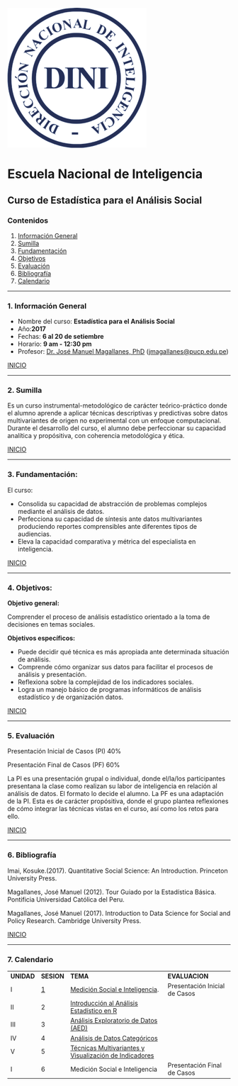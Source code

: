 ![Alt text](logo.png)

# Escuela Nacional de Inteligencia
## Curso de Estadística para el Análisis Social

<a id='beginning'></a>
### Contenidos
1. [Información General](#part1) 
2. [Sumilla](#part2) 
3. [Fundamentación](#part3) 
4. [Objetivos](#part4)  
5. [Evaluación](#part5)
6. [Bibliografía](#part6)
7. [Calendario](#part7)

____
<a id='part1'></a>
### 1. Información General


* Nombre del curso: **Estadística para el Análisis Social**
* Año:**2017**
* Fechas: **6 al 20 de setiembre**
* Horario: **9 am - 12:30 pm**
* Profesor:  <a href="http://www.pucp.edu.pe/profesor/jose-manuel-magallanes/" target="_blank">Dr. José Manuel Magallanes, PhD</a> ([jmagallanes@pucp.edu.pe](mailto:jmagallanes@pucp.edu.pe))

[INICIO](#beginning)


____
<a id='part2'></a>

### 2. Sumilla

Es un curso instrumental-metodológico de carácter teórico-práctico donde el alumno aprende a aplicar técnicas descriptivas y predictivas sobre datos multivariantes de origen no experimental con un enfoque computacional. Durante el desarrollo del curso, el alumno debe perfeccionar su capacidad analítica y propósitiva, con coherencia metodológica y ética.


[INICIO](#beginning)
____

<a id='part3'></a>

### 3. Fundamentación:

 
El curso:

* Consolida su capacidad de abstracción de problemas complejos mediante el análisis de datos.
* Perfecciona su capacidad de síntesis ante datos multivariantes produciendo reportes comprensibles ante diferentes tipos de audiencias.
* Eleva la capacidad comparativa y métrica del especialista en inteligencia.


[INICIO](#beginning)
____
<a id='part4'></a>

### 4. Objetivos:

**Objetivo general:**

Comprender el proceso de análisis estadístico orientado a la toma de decisiones en temas sociales.

**Objetivos específicos:**

* Puede decidir qué técnica es más apropiada ante determinada situación de análisis.
* Comprende cómo organizar sus datos para facilitar el procesos de análisis y presentación.
* Reflexiona sobre la complejidad de los indicadores sociales.
* Logra un manejo básico de programas informáticos de análisis estadístico y de organización datos.

[INICIO](#beginning)

____
<a id='part5'></a>


### 5. Evaluación

Presentación Inicial de Casos (PI)	40%

Presentación Final	 de Casos (PF)	60%

La PI es una presentación grupal o individual, donde el/la/los participantes presentana la clase como realizan su labor de inteligencia en relación al análisis de datos. El formato lo decide el alumno. La PF es una adaptación de la PI. Esta es de carácter propósitiva, donde el grupo plantea reflexiones de cómo integrar las técnicas vistas en el curso, así como los retos para ello.


[INICIO](#beginning)
____
<a id='part6'></a>


### 6. Bibliografía 

Imai, Kosuke.(2017). Quantitative Social Science: An Introduction. Princeton University Press.

Magallanes, José Manuel (2012). Tour Guiado por la Estadística Básica. Pontificia Universidad Católica del Peru.

Magallanes, José Manuel (2017). Introduction to Data Science for Social and Policy Research. Cambridge University Press.

[INICIO](#beginning)


____
<a id='part7'></a>

### 7. Calendario

<table>
  <tr>
    <td><b>UNIDAD</b></td>
    <td colspan="1"><b><center>SESION</center></b></td>
    <td><b>TEMA</b></td>
    <td><b>EVALUACION</b></td> </tr>
  <tr>
 	<td>I</td>
 	<td><a href="https://docs.google.com/presentation/d/1DizRUN2SA8_hqtz82JGFyEj06TZc4mDTKXWoQauY3ao/edit?usp=sharing" target="_blank">1</a></td>	
 	<td colspan="1"><a href="https://www.mindmeister.com/es/946288752?t=Xx3b0X4W65" target="_blank">Medición Social e Inteligencia</a>.</td>
 	<td>Presentación Inicial de Casos</td>
 </tr>
  <tr>
 	<td>II</td>
 	<td>2</td>
<td colspan="1"><a href="https://rawgit.com/InteligenciaPeru/Estadistica/master/sesion2IntroR.html" target="_blank">Introducción al Análisis Estadístico en R</a></td>
<td> </td>
 </tr>
  <tr>
 	<td>III</td>
 	<td>3</td>
 	<td colspan="1"><a href="https://rawgit.com/InteligenciaPeru/Estadistica/master/sesion3_AED.html" target="_blank">Análisis Exploratorio de Datos (AED)</a></td>
 	<td> </td>
 </tr>
  <tr>
 	<td>IV</td>
 	<td>4</td>
 	<td colspan="1"><a href="https://rawgit.com/InteligenciaPeru/Estadistica/master/sesion4_CDA.html" target="_blank">Análisis de Datos Categóricos</a></td>
 	<td></td>
 </tr>
  <tr>
 	<td>V</td>
 	<td>5</td>
 	<td colspan="1"><a href="https://rawgit.com/InteligenciaPeru/Estadistica/master/sesion_multindex.html" target="_blank">Técnicas Multivariantes y Visualización de Indicadores </a></td>
 	<td></td>
 </tr>
  <tr>
 	<td>I</td>
 	<td>6</td>
 	<td colspan="1">Medición Social e Inteligencia</td>
 	<td>Presentación Final de Casos</td>
 </tr>
 


 
 
      
</table>